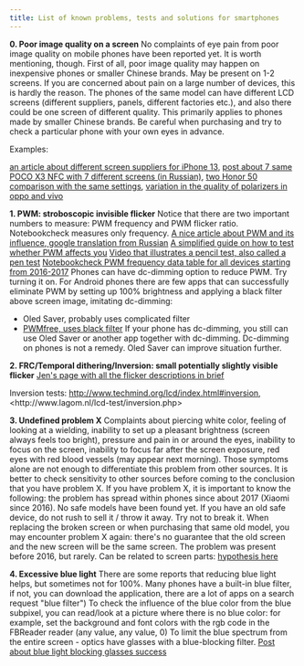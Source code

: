 ```yaml
---
title: List of known problems, tests and solutions for smartphones
---
```

**0. Poor image quality on a screen**
No complaints of eye pain from poor image quality on mobile phones have been reported yet. It is worth mentioning, though. First of all, poor image quality may happen on inexpensive phones or smaller Chinese brands.
May be present on 1-2 screens. If you are concerned about pain on a large number of devices, this is hardly the reason.
The phones of the same model can have different LCD screens (different suppliers, panels, different factories etc.), and also there could be one screen of different quality. This primarily applies to phones made by smaller Chinese brands. Be careful when purchasing and try to check a particular phone with your own eyes in advance.

Examples: 

[an article about different screen suppliers for iPhone 13](https://english.etnews.com/20210506200001),
[post about 7 same POCO X3 NFC with 7 different screens (in Russian)](https://4pda.to/forum/index.php?showtopic=943228&view=findpost&p=111348742),
[two Honor 50 comparison with the same settings](https://ds-blobs-4.cdn.devapps.ru/24450744.jpg),
[variation in the quality of polarizers in oppo and vivo](https://ledstrain.org/d/1334-smartphone-polarization-research)

**1. PWM: stroboscopic invisible flicker**
Notice that there are two important numbers to measure: PWM frequency and PWM flicker ratio. Notebookcheck measures only frequency.
[A nice article about PWM and its influence, google translation from Russian](https://deep--review-com.translate.goog/articles/amoled-pwm-flicker/?_x_tr_sl=ru&_x_tr_tl=en&_x_tr_hl=ru)
[A simplified guide on how to test whether PWM affects you](https://ledstrain.org/d/1404-eyestrain-triggers/9)
[Video that illustrates a pencil test, also called a pen test](https://www.youtube.com/watch?v=IHKWQRzS2tE&loop=0)
[Notebookcheck PWM frequency data table for all devices starting from 2016-2017](https://www.notebookcheck.net/Benchmarks-and-Test-Results.142793.0.html?type=&sort=&max_results=1000&archive=1&or=0&showBars=1&bench_350_944=1&model=1&screen_panel_type=1)
Phones can have dc-dimming option to reduce PWM. Try turning it on.
For Android phones there are few apps that can successfully eliminate PWM by setting up 100% brightness and applying a black filter above screen image, imitating dc-dimming:

* Oled Saver, probably uses complicated filter
* [PWMfree, uses black filter](https://forum.xda-developers.com/t/app-amoled-pwmfree.3898070/?__cf_chl_jschl_tk__=AFSoq18Bz4MKbpn8Y6AJvLHyTLxp0y1prraqCthK0aY-1640438292-0-gaNycGzNCxE)
  If your phone has dc-dimming, you still can use Oled Saver or another app together with dc-dimming. Dc-dimming on phones is not a remedy. Oled Saver can improve situation further.

**2. FRC/Temporal dithering/Inversion: small potentially slightly visible flicker**
[Jen's page with all the flicker descriptions in brief](https://www.flickersense.org/background/led-screens)


Inversion tests: [http://www.techmind.org/lcd/index.html#inversion, ](http://www.techmind.org/lcd/index.html#inversion,)<http://www.lagom.nl/lcd-test/inversion.php>

**3. Undefined problem X**
Complaints about piercing white color, feeling of looking at a wielding, inability to set up a pleasant brightness (screen always feels too bright), pressure and pain in or around the eyes, inability to focus on the screen, inability to focus far after the screen exposure, red eyes with red blood vessels (may appear next morning). Those symptoms alone are not enough to differentiate this problem from other sources. It is better to check sensitivity to other sources before coming to the conclusion that you have problem X.
If you have problem X, it is important to know the following: the problem has spread within phones since about 2017 (Xiaomi since 2016). No safe models have been found yet. If you have an old safe device, do not rush to sell it / throw it away. Try not to break it. When replacing the broken screen or when purchasing that same old model, you may encounter problem X again: there's no guarantee that the old screen and the new screen will be the same screen.
The problem was present before 2016, but rarely.
Can be related to screen parts: [hypothesis here](https://ledstrain.org/d/1458-ips-screen-parts-description-and-dangerous-parts-hypothesis-lightvergence)

**4. Excessive blue light**
There are some reports that reducing blue light helps, but sometimes not for 100%.
Many phones have a built-in blue filter, if not, you can download the application, there are a lot of apps on a search request "blue filter")
To check the influence of the blue color from the blue subpixel, you can read/look at a picture where there is no blue color: for example, set the background and font colors with the rgb code in the FBReader reader (any value, any value, 0)
To limit the blue spectrum from the entire screen - optics have glasses with a blue-blocking filter.
[Post about blue light blocking glasses success](https://ledstrain.org/d/798-anyone-had-success-with-blue-light-filters/25)